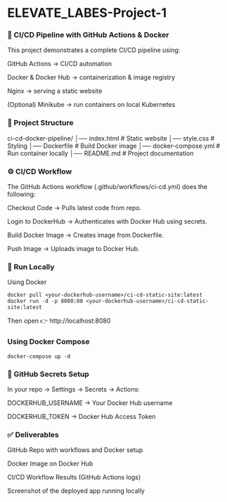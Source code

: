 # ELEVATE_LABES-Project-1

### 🚀 CI/CD Pipeline with GitHub Actions & Docker

This project demonstrates a complete CI/CD pipeline using:

GitHub Actions → CI/CD automation

Docker & Docker Hub → containerization & image registry

Nginx → serving a static website

(Optional) Minikube → run containers on local Kubernetes

### 📂 Project Structure
ci-cd-docker-pipeline/
│── index.html              # Static website
│── style.css               # Styling
│── Dockerfile              # Build Docker image
│── docker-compose.yml      # Run container locally
│── README.md               # Project documentation

### ⚙️ CI/CD Workflow

The GitHub Actions workflow (.github/workflows/ci-cd.yml) does the following:

Checkout Code → Pulls latest code from repo.

Login to DockerHub → Authenticates with Docker Hub using secrets.

Build Docker Image → Creates image from Dockerfile.

Push Image → Uploads image to Docker Hub.

### 🐳 Run Locally
Using Docker
```
docker pull <your-dockerhub-username>/ci-cd-static-site:latest
docker run -d -p 8080:80 <your-dockerhub-username>/ci-cd-static-site:latest
```

Then open 👉 http://localhost:8080

### Using Docker Compose
```
docker-compose up -d
```

### 🔑 GitHub Secrets Setup

In your repo → Settings → Secrets → Actions:

DOCKERHUB_USERNAME → Your Docker Hub username

DOCKERHUB_TOKEN → Docker Hub Access Token

### ✅ Deliverables

GitHub Repo with workflows and Docker setup

Docker Image on Docker Hub

CI/CD Workflow Results (GitHub Actions logs)

Screenshot of the deployed app running locally
